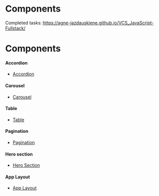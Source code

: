 # Components

Completed tasks: https://agne-jazdauskiene.github.io/VCS_JavaScript-Fullstack/

  <h1>Components</h1>
    <h4>Accordion</h4>
    <ul>
      <li><a href="01-accordion.html" target="_blank">Accordion</a></li>
    </ul>
    <h4>Carousel</h4>
    <ul>
      <li>
        <a href="02-carousel.html" target="blank">Carousel</a>
      </li>
    </ul>
    <h4>Table</h4>
    <ul>
      <li><a href="03-table.html" target="_blank">Table</a></li>
    </ul>
    <h4>Pagination</h4>
    <ul>
      <li><a href="04-pagination-challange.html" target="_blank">Pagination</a></li>
    </ul>
    <h4>Hero section</h4>
    <ul>
      <li><a href="05-hero.html" target="_blank">Hero Section</a>
      </li>
    </ul>
    <h4>App Layout</h4>
    <ul>
      <li><a href="06-app-layout.html" target="_blank">App Layout</a></li>
    </ul>

